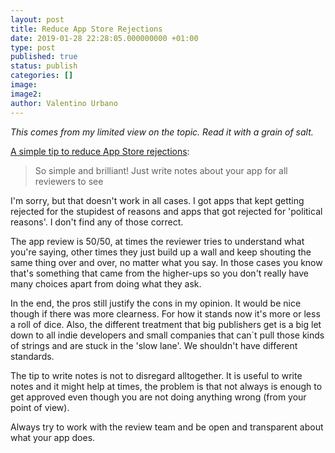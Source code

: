```yaml
---
layout: post
title: Reduce App Store Rejections
date: 2019-01-28 22:28:05.000000000 +01:00
type: post
published: true
status: publish
categories: []
image:
image2:
author: Valentino Urbano
---
```


_This comes from my limited view on the topic. Read it with a grain of salt._

[A simple tip to reduce App Store rejections](https://cur.at/ARHbG7o?m=email&sid=MP4LCCI):

> So simple and brilliant! Just write notes about your app for all reviewers to see

I'm sorry, but that doesn't work in all cases. I got apps that kept getting rejected for the stupidest of reasons and apps that got rejected for 'political reasons'. I don't find any of those correct.

The app review is 50/50, at times the reviewer tries to understand what you're saying, other times they just build up a wall and keep shouting the same thing over and over, no matter what you say. In those cases you know that's something that came from the higher-ups so you don't really have many choices apart from doing what they ask.

In the end, the pros still justify the cons in my opinion. It would be nice though if there was more clearness. For how it stands now it's more or less a roll of dice. Also, the different treatment that big publishers get is a big let down to all indie developers and small companies that can`t pull those kinds of strings and are stuck in the 'slow lane'. We shouldn't have different standards.

The tip to write notes is not to disregard alltogether. It is useful to write notes and it might help at times, the problem is that not always is enough to get approved even though you are not doing anything wrong (from your point of view).

Always try to work with the review team and be open and transparent about what your app does.
